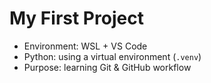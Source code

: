 # My First Project

- Environment: WSL + VS Code
- Python: using a virtual environment (`.venv`)
- Purpose: learning Git & GitHub workflow
